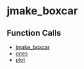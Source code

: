 # jmake_boxcar

## Function Calls
- [jmake_boxcar](jmake_boxcar.md)
- [ones](CSD/kCSD/ica/kCsd1D_ICA/STICA_UTIL/ones.md)
- [plot](CSD/kCSD/ica/kCsd1D_ICA/STICA_UTIL/plot.md)
